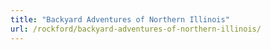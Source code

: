 ```yaml
---
title: "Backyard Adventures of Northern Illinois"
url: /rockford/backyard-adventures-of-northern-illinois/
---
```

